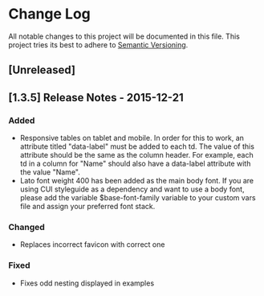 # Change Log
All notable changes to this project will be documented in this file.
This project tries its best to adhere to [Semantic Versioning](http://semver.org/).

## [Unreleased]

## [1.3.5] Release Notes - 2015-12-21
### Added
- Responsive tables on tablet and mobile. In order for this to work, an attribute titled "data-label" must be added to each td. The value of this attribute should be the same as the column header. For example, each td in a column for "Name" should also have a data-label attribute with the value "Name".
- Lato font weight 400 has been added as the main body font. If you are using CUI styleguide as a dependency and want to use a body font, please add the variable $base-font-family variable to your custom vars file and assign your preferred font stack.

### Changed
- Replaces incorrect favicon with correct one

### Fixed
- Fixes odd nesting displayed in examples